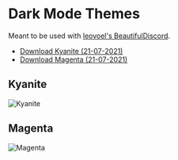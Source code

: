 # Dark Mode Themes

Meant to be used with [leovoel's BeautifulDiscord](https://github.com/leovoel/BeautifulDiscord).

- [Download Kyanite (21-07-2021)](https://github.com/Andris0/Kyanite/releases/download/v1.6.1/Kyanite.css)
- [Download Magenta (21-07-2021)](https://github.com/Andris0/Kyanite/releases/download/v1.6.1/Magenta.css)

## Kyanite
![Kyanite](https://github.com/Andris0/Kyanite/blob/master/screenshots/kyanite.png)
## Magenta
![Magenta](https://github.com/Andris0/Kyanite/blob/master/screenshots/magenta.png)
